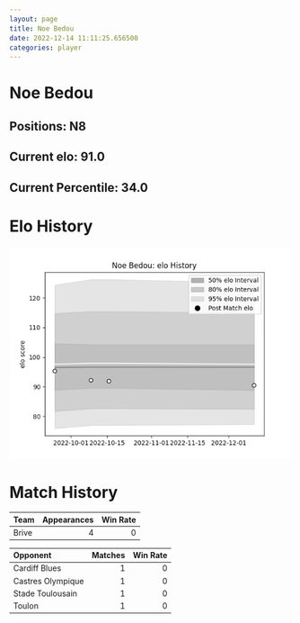 ```yaml
---  
layout: page  
title: Noe Bedou  
date: 2022-12-14 11:11:25.656500  
categories: player  
---
```

# Noe Bedou

## Positions: N8

## Current elo: 91.0

## Current Percentile: 34.0

# Elo History


![elo history](history_NoeBedou.png)
# Match History


| Team   |   Appearances |   Win Rate |
|:-------|--------------:|-----------:|
| Brive  |             4 |          0 |

| Opponent          |   Matches |   Win Rate |
|:------------------|----------:|-----------:|
| Cardiff Blues     |         1 |          0 |
| Castres Olympique |         1 |          0 |
| Stade Toulousain  |         1 |          0 |
| Toulon            |         1 |          0 |